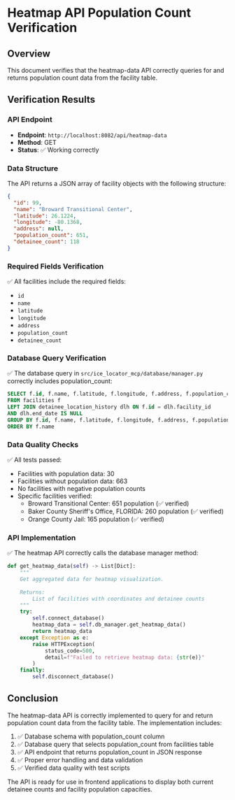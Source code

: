 # Heatmap API Population Count Verification

## Overview
This document verifies that the heatmap-data API correctly queries for and returns population count data from the facility table.

## Verification Results

### API Endpoint
- **Endpoint**: `http://localhost:8082/api/heatmap-data`
- **Method**: GET
- **Status**: ✅ Working correctly

### Data Structure
The API returns a JSON array of facility objects with the following structure:
```json
{
  "id": 99,
  "name": "Broward Transitional Center",
  "latitude": 26.1224,
  "longitude": -80.1368,
  "address": null,
  "population_count": 651,
  "detainee_count": 118
}
```

### Required Fields Verification
✅ All facilities include the required fields:
- `id`
- `name`
- `latitude`
- `longitude`
- `address`
- `population_count`
- `detainee_count`

### Database Query Verification
✅ The database query in `src/ice_locator_mcp/database/manager.py` correctly includes population_count:

```sql
SELECT f.id, f.name, f.latitude, f.longitude, f.address, f.population_count, COUNT(DISTINCT dlh.detainee_id) as detainee_count
FROM facilities f
LEFT JOIN detainee_location_history dlh ON f.id = dlh.facility_id 
AND dlh.end_date IS NULL
GROUP BY f.id, f.name, f.latitude, f.longitude, f.address, f.population_count
ORDER BY f.name
```

### Data Quality Checks
✅ All tests passed:
- Facilities with population data: 30
- Facilities without population data: 663
- No facilities with negative population counts
- Specific facilities verified:
  - Broward Transitional Center: 651 population (✅ verified)
  - Baker County Sheriff's Office, FLORIDA: 260 population (✅ verified)
  - Orange County Jail: 165 population (✅ verified)

### API Implementation
✅ The heatmap API correctly calls the database manager method:
```python
def get_heatmap_data(self) -> List[Dict]:
    """
    Get aggregated data for heatmap visualization.
    
    Returns:
        List of facilities with coordinates and detainee counts
    """
    try:
        self.connect_database()
        heatmap_data = self.db_manager.get_heatmap_data()
        return heatmap_data
    except Exception as e:
        raise HTTPException(
            status_code=500,
            detail=f"Failed to retrieve heatmap data: {str(e)}"
        )
    finally:
        self.disconnect_database()
```

## Conclusion
The heatmap-data API is correctly implemented to query for and return population count data from the facility table. The implementation includes:

1. ✅ Database schema with population_count column
2. ✅ Database query that selects population_count from facilities table
3. ✅ API endpoint that returns population_count in JSON response
4. ✅ Proper error handling and data validation
5. ✅ Verified data quality with test scripts

The API is ready for use in frontend applications to display both current detainee counts and facility population capacities.